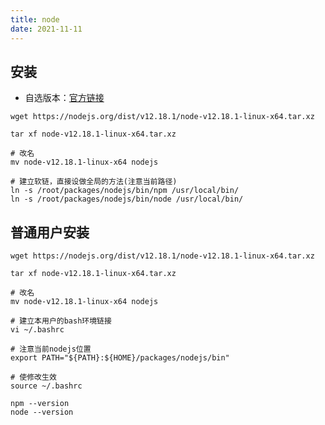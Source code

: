 ```yaml
---
title: node
date: 2021-11-11
---
```

## 安装
* 自选版本：[官方链接](https://nodejs.org/en/download/)
```shell
wget https://nodejs.org/dist/v12.18.1/node-v12.18.1-linux-x64.tar.xz

tar xf node-v12.18.1-linux-x64.tar.xz

# 改名
mv node-v12.18.1-linux-x64 nodejs

# 建立软链，直接设做全局的方法(注意当前路径)
ln -s /root/packages/nodejs/bin/npm /usr/local/bin/
ln -s /root/packages/nodejs/bin/node /usr/local/bin/
```

## 普通用户安装
```shell
wget https://nodejs.org/dist/v12.18.1/node-v12.18.1-linux-x64.tar.xz

tar xf node-v12.18.1-linux-x64.tar.xz

# 改名
mv node-v12.18.1-linux-x64 nodejs

# 建立本用户的bash环境链接
vi ~/.bashrc
```
```shell
# 注意当前nodejs位置
export PATH="${PATH}:${HOME}/packages/nodejs/bin"
```
```shell
# 使修改生效
source ~/.bashrc

npm --version
node --version
```